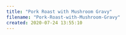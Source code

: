 ```yaml
---
title: "Pork Roast with Mushroom Gravy"
filename: "Pork-Roast-with-Mushroom-Gravy"
created: 2020-07-24 13:55:10
---
```

